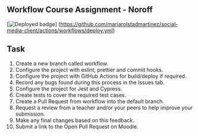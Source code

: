 ## Workflow Course Assignment - Noroff

[![Deployed badge](https://github.com/mariarolstadmartinez/social-media-client/actions/workflows/deploy.yml/badge.svg)]
(https://github.com/mariarolstadmartinez/social-media-client/actions/workflows/deploy.yml)

## Task 

1. Create a new branch called workflow.
1. Configure the project with eslint, prettier and commit hooks.
1. Configure the project with GitHub Actions for build/deploy if required.
1. Record any bugs found during this process in the Issues tab.
1. Configure the project for Jest and Cypress.
1. Create tests to cover the required test cases.
1. Create a Pull Request from workflow into the default branch.
1. Request a review from a teacher and/or your peers to help improve your submission.
1. Make any final changes based on this feedback.
1. Submit a link to the Open Pull Request on Moodle.


